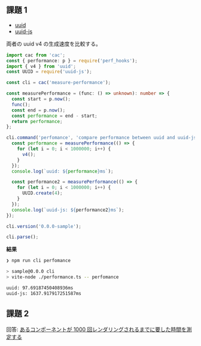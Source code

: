 ## 課題 1

- [uuid](https://www.npmjs.com/package/uuid)
- [uuid-js](https://www.npmjs.com/package/uuidjs)

両者の uuid v4 の生成速度を比較する。

```ts
import cac from 'cac';
const { performance: p } = require('perf_hooks');
import { v4 } from 'uuid';
const UUID = require('uuid-js');

const cli = cac('measure-performance');

const measurePerformance = (func: () => unknown): number => {
  const start = p.now();
  func();
  const end = p.now();
  const performance = end - start;
  return performance;
};

cli.command('perfomance', 'compare performance between uuid and uuid-js').action(() => {
  const performance = measurePerformance(() => {
    for (let i = 0; i < 1000000; i++) {
      v4();
    }
  });
  console.log(`uuid: ${performance}ms`);

  const performance2 = measurePerformance(() => {
    for (let i = 0; i < 1000000; i++) {
      UUID.create(4);
    }
  });
  console.log(`uuid-js: ${performance2}ms`);
});

cli.version('0.0.0-sample');

cli.parse();
```

**結果**

```bash
❯ npm run cli perfomance

> sample@0.0.0 cli
> vite-node ./performance.ts -- perfomance

uuid: 97.69187450408936ms
uuid-js: 1637.917917251587ms
```

## 課題 2

回答: [あるコンポーネントが 1000 回レンダリングされるまでに要した時間を測定する](https://github.com/UR-deR/PrAha_Challenge/commit/7f90632767b5359544987eb435e18e6e9a01ba23)
